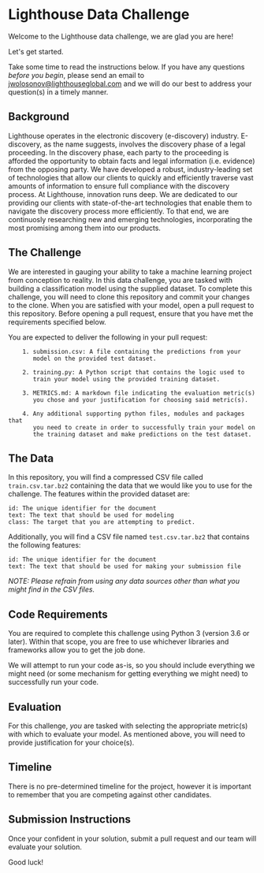# Lighthouse Data Challenge
Welcome to the Lighthouse data challenge, we are glad you are here! 

Let's get started. 

Take some time to read the instructions below. If you have
any questions _before you begin_, please send an email to 
[jwolosonov@lighthouseglobal.com](mailto:jwolosonov@lighthouseglobal.com)
and we will do our best to address your question(s) in a timely manner.



## Background
Lighthouse operates in the electronic discovery (e-discovery) industry.
E-discovery, as the name suggests, involves the discovery phase of a
legal proceeding. In the discovery phase, each party to the proceeding is afforded the 
opportunity to obtain facts and legal information (i.e. evidence) from 
the opposing party. We have developed a robust, industry-leading set of 
technologies that allow our clients to quickly and efficiently traverse 
vast amounts of information to ensure full compliance with the discovery
process. At Lighthouse, innovation runs deep. We are dedicated to our providing
our clients with state-of-the-art technologies that enable them to 
navigate the discovery process more efficiently. To that end, we are continuosly researching new and emerging 
technologies, incorporating the most promising among them into our 
products.



## The Challenge
We are interested in gauging your ability to take a machine learning 
project from conception to reality. In this data challenge, you are 
tasked with building a classification model using the supplied dataset.
To complete this challenge, you will need to clone this
repository and commit your changes to the clone. When you are satisfied
with your model, open a pull request to this repository. Before opening 
a pull request, ensure that you have met the requirements
specified below.

You are expected to deliver the following in your pull request:

```
    1. submission.csv: A file containing the predictions from your
       model on the provided test dataset.
       
    2. training.py: A Python script that contains the logic used to
       train your model using the provided training dataset.
       
    3. METRICS.md: A markdown file indicating the evaluation metric(s) 
       you chose and your justification for choosing said metric(s).
       
    4. Any additional supporting python files, modules and packages that
       you need to create in order to successfully train your model on
       the training dataset and make predictions on the test dataset.
```


## The Data
In this repository, you will find a compressed CSV file called 
`train.csv.tar.bz2` 
containing the data that we would like you to use for the challenge. 
The features within the provided dataset are:
```
id: The unique identifier for the document
text: The text that should be used for modeling
class: The target that you are attempting to predict.
```

Additionally, you will find a CSV file named `test.csv.tar.bz2` that
contains the following features:
```
id: The unique identifier for the document
text: The text that should be used for making your submission file
```

_NOTE: Please refrain from
using any data sources other than what you might find in the CSV files._ 

## Code Requirements
You are required to complete this challenge using Python 3 
(version 3.6 or later). Within that scope, you are free to use whichever
libraries and frameworks allow you to get the job done.

We will attempt to run your code as-is, so you should include everything
we might need (or some mechanism for getting everything we might need)
to successfully run your code.

## Evaluation
For this challenge, _you_ are tasked with selecting the appropriate
metric(s) with which to evaluate your model. As mentioned above, you will
need to provide justification for your choice(s).

## Timeline
There is no pre-determined timeline for the project, however it is
important to remember that you are competing against other candidates.

## Submission Instructions
Once your confident in your solution, submit a pull request and our team
will evaluate your solution.

Good luck!
